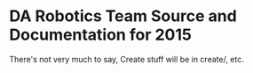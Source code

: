 # DA Robotics Team Source and Documentation for 2015
There's not very much to say, Create stuff will be in create/, etc.
